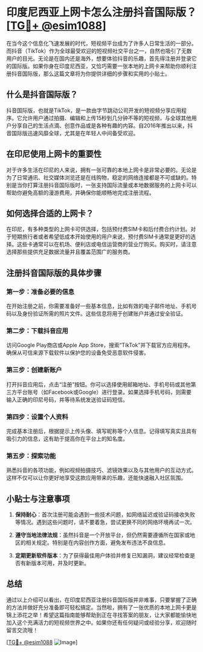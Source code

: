 # 印度尼西亚上网卡怎么注册抖音国际版？[[TG💪+ @esim1088](https://t.me/s/esim1088)]

在当今这个信息化飞速发展的时代，短视频平台成为了许多人日常生活的一部分。而抖音（TikTok）作为全球最受欢迎的短视频社交平台之一，自然也吸引了无数用户的目光。无论是在国内还是海外，想要体验抖音的乐趣，首先得注册并登录它的国际版。如果你身在印度尼西亚，又恰巧需要一张本地的上网卡来帮助你顺利注册抖音国际版，那么这篇文章将为你提供详细的步骤和实用的小贴士。

## 什么是抖音国际版？

抖音国际版，也就是TikTok，是一款由字节跳动公司开发的短视频分享应用程序。它允许用户通过拍摄、编辑和上传15秒到几分钟不等的短视频，与全球其他用户分享自己的生活点滴、创意作品或是各种有趣的内容。自2016年推出以来，抖音国际版迅速风靡全球，尤其是在年轻人中间备受欢迎。

## 在印尼使用上网卡的重要性

对于许多生活在印尼的人来说，拥有一张可靠的本地上网卡是非常必要的。无论是为了日常通讯、社交媒体浏览还是在线购物，稳定的网络连接都是不可或缺的。特别是当你打算注册抖音国际版时，一张支持国际流量或本地数据服务的上网卡可以帮助你避免高额的漫游费用，并确保你能顺畅地完成注册流程。

## 如何选择合适的上网卡？

在印尼，有多种类型的上网卡可供选择，包括预付费SIM卡和后付费合约计划。对于短期旅行者或者希望低成本开始使用的用户来说，预付费SIM卡通常是更好的选择。这些卡通常可以在机场、便利店或电信运营商的营业厅购买。购买时，请注意选择那些提供充足数据流量并且覆盖范围广的服务商。

## 注册抖音国际版的具体步骤

### 第一步：准备必要的信息

在开始注册之前，你需要准备好一些基本信息，比如有效的电子邮件地址、手机号码以及身份验证所需的照片文件。这些信息将用于创建账户并通过安全验证。

### 第二步：下载抖音应用

访问Google Play商店或Apple App Store，搜索“TikTok”并下载官方应用程序。确保从可信来源下载软件以保护您的设备免受恶意软件侵害。

### 第三步：创建新账户

打开抖音应用后，点击“注册”按钮。你可以选择使用邮箱地址、手机号码或其他第三方平台账号（如Facebook或Google）进行登录。如果选择手机号码，则需要输入正确的印尼号码，并等待系统发送验证码短信。

### 第四步：设置个人资料

完成基本注册后，根据提示上传头像、填写昵称等个人信息。记得填写真实且具有吸引力的信息，这有助于提高你在平台上的知名度。

### 第五步：探索功能

熟悉抖音的各项功能，例如视频拍摄技巧、滤镜效果以及与其他用户的互动方式。这样不仅可以让你更好地享受这款应用带来的乐趣，还能快速融入社区氛围。

## 小贴士与注意事项

1. **保持耐心**：首次注册可能会遇到一些技术问题，如网络延迟或验证码接收失败等情况。遇到这些问题时，请不要着急，尝试更换不同的网络环境再试一次。
   
2. **遵守当地法律法规**：虽然抖音是一个开放平台，但仍然需要遵循所在国家或地区的相关规定。特别是在内容创作方面，避免发布违法不良信息。

3. **定期更新软件版本**：为了获得最佳用户体验并修复已知漏洞，建议经常检查是否有新版本可用，并及时更新。

## 总结

通过以上介绍可以看出，在印度尼西亚注册抖音国际版并非难事，只要掌握了正确的方法并做好充分准备即可轻松搞定。当然啦，拥有了一张优质的本地上网卡更是锦上添花之举！希望这篇指南能够帮助到正在寻找答案的朋友，让大家都能愉快地加入这个充满活力的短视频世界之中。如果你还有任何疑问或经验分享，欢迎随时留言交流哦！

[[TG💪+ @esim1088](https://t.me/s/esim1088) ![Image](https://i.postimg.cc/4NQfJmqS/Snipaste-2025-05-13-00-14-12.png)]